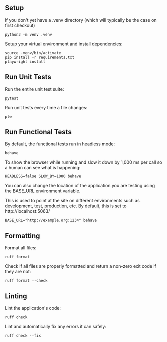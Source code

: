 ## Setup

If you don't yet have a .venv directory (which will typically be the case on first checkout)

```shell
python3 -m venv .venv
```


Setup your virtual environment and install dependencies:

```shell
source .venv/bin/activate
pip install -r requirements.txt
playwright install
```

## Run Unit Tests

Run the entire unit test suite:

```shell
pytest
```

Run unit tests every time a file changes:

```shell
ptw
```

## Run Functional Tests

By default, the functional tests run in headless mode:

```shell
behave
```

To show the browser while running and slow it down by 1,000 ms per call so a human can see what is happening: 

```shell
HEADLESS=false SLOW_BY=1000 behave
```

You can also change the location of the application you are testing using the BASE_URL environment variable. 

This is used to point at the site on different environments such as development, test, production, etc. By default, this is set to http://localhost:5063/

```shell
BASE_URL="http://example.org:1234" behave
```

## Formatting

Format all files:

```shell
ruff format
```

Check if all files are properly formatted and return a non-zero exit code if they are not:

```shell
ruff format --check
```

## Linting

Lint the application's code:

```shell
ruff check
```

Lint and automatically fix any errors it can safely:

```shell
ruff check --fix
```
